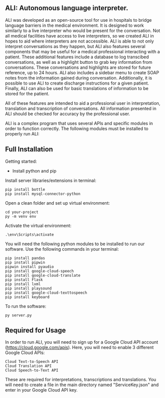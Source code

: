 ## ALI: Autonomous Ianguage interpreter. 
ALI was developed as an open-source tool for use in hospitals to bridge language barriers in the medical environment. It is designed to work similarly to a live interpreter who would be present for the conversation. Not all medical facilities have access to live interpreters, so we created ALI in hopes to aid where interpreters are not accessible. ALI is able to not only interpret conversations as they happen, but ALI also features several components that may be useful for a medical professional interacting with a patient. These additional features include a database to log transcibed conversations, as well as a highlight button to grab key information from conversations. These conversations and highlights are stored for future reference, up to 24 hours. ALI also includes a sidebar menu to create SOAP notes from the information gained during conversation. Additionally, it is possible to use ALI to create discharge instructions for a given patient. Finally, ALI can also be used for basic translations of information to be stored for the patient.

All of these features are intended to aid a professional user in interpretation, translation and transcription of conversations. All information presented in ALI should be checked for accuracy by the professional user.

ALI is a complex program that uses several APIs and specific modules in order to function correctly. The following modules must be installed to properly run ALI:

## Full Installation

Getting started:

- Install python and pip

Install server libraries/extensions in terminal:
```
pip install bottle
pip install mysql-connector-python
```

Open a clean folder and set up virtual environment:
```
cd your-project
py -m venv env
```

Activate the virtual environment:
```
.\env\Scripts\activate
```

You will need the following python modules to be installed to run our software. Use the following commands in your terminal:
```
pip install pandas
pip install pipwin
pipwin install pyaudio
pip install google-cloud-speech
pip install google-cloud-translate
pip install Flask
pip install lxml
pip install playsound
pip install google-cloud-texttospeech
pip install keyboard
```

To run the software:
```
py server.py
```

## Required for Usage
In order to run ALI, you will need to sign up for a Google Cloud API account (https://cloud.google.com/apis).
Here, you will need to enable 3 different Google Cloud APIs:
```
Cloud Text-to-Speech API
Cloud Translation API
Cloud Speech-to-Text API
```
These are required for interpretations, transcriptions and translations.
You will need to create a file in the main directory named "ServiceKey.json" and enter in your Google Cloud API key.

